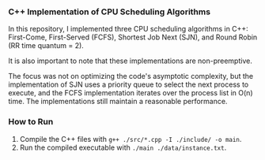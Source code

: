 ### C++ Implementation of CPU Scheduling Algorithms

In this repository, I implemented three CPU scheduling algorithms in C++: First-Come, First-Served (FCFS), Shortest Job Next (SJN), and Round Robin (RR time quantum = 2).

It is also important to note that these implementations are non-preemptive.

The focus was not on optimizing the code's asymptotic complexity, but the implementation of SJN uses a priority queue to select the next process to execute, and the FCFS implementation iterates over the process list in O(n) time. The implementations still maintain a reasonable performance.

### How to Run

1. Compile the C++ files with `g++ ./src/*.cpp -I ./include/ -o main`.
2. Run the compiled executable with `./main ./data/instance.txt`.